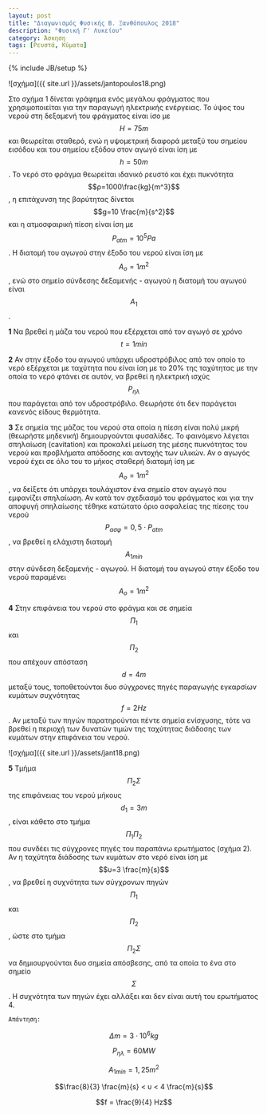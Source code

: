 ```yaml
---
layout: post
title: "Διαγωνισμός Φυσικής Β. Ξανθόπουλος 2018"
description: "Φυσική Γ' Λυκείου"
category: Άσκηση
tags: [Ρευστά, Κύματα]
---
```

{% include JB/setup %}


![σχήμα]({{ site.url }}/assets/jantopoulos18.png) 

Στο σχήμα 1 δίνεται γράφημα ενός μεγάλου φράγματος που χρησιμοποιείται για την παραγωγή ηλεκτρικής ενέργειας. Το ύψος του νερού στη δεξαμενή του
φράγματος είναι ίσο με $$H=75m$$ και θεωρείται σταθερό, ενώ η υψομετρική διαφορά μεταξύ του σημείου εισόδου και του σημείου εξόδου στον αγωγό είναι ίση με
$$h=50m$$. Το νερό στο φράγμα θεωρείται ιδανικό ρευστό και έχει πυκνότητα $$ρ=1000\frac{kg}{m^3}$$, η επιτάχυνση της βαρύτητας δίνεται $$g=10 \frac{m}{s^2}$$ και η ατμοσφαιρική
πίεση είναι ίση με $$P_{atm} =10^5 Pa$$. Η διατομή του αγωγού στην έξοδο του νερού είναι ίση με $$Α_ο =1m^2$$ , ενώ στο σημείο σύνδεσης δεξαμενής - αγωγού 
η διατομή του αγωγού είναι $$Α_1$$.

**1** Να βρεθεί η μάζα του νερού που εξέρχεται από τον αγωγό σε χρόνο $$t=1min$$


**2** Αν στην έξοδο του αγωγού υπάρχει υδροστρόβιλος από τον οποίο το νερό εξέρχεται με ταχύτητα που είναι ίση με το 20% της ταχύτητας με την οποία το νερό
φτάνει σε αυτόν, να βρεθεί η ηλεκτρική ισχύς $$P_{ηλ}$$ που παράγεται από τον υδροστρόβιλο. Θεωρήστε ότι δεν παράγεται κανενός είδους θερμότητα.


**3** Σε σημεία της μάζας του νερού στα οποία η πίεση είναι πολύ μικρή (θεωρήστε μηδενική) δημιουργούνται φυσαλίδες. Το φαινόμενο λέγεται σπηλαίωση
(cavitation) και προκαλεί μείωση της μέσης πυκνότητας του νερού και προβλήματα απόδοσης και αντοχής των υλικών. Αν ο αγωγός νερού έχει σε όλο του το μήκος
σταθερή διατομή ίση με $$Α_ο =1m^2$$, να δείξετε ότι υπάρχει τουλάχιστον ένα σημείο στον αγωγό που εμφανίζει σπηλαίωση. Αν κατά τον σχεδιασμό του
φράγματος και για την αποφυγή σπηλαίωσης τέθηκε κατώτατο όριο ασφαλείας της πίεσης του νερού $$P_{ασφ} =0,5 \cdot P_{atm}$$, να βρεθεί η ελάχιστη διατομή $$Α_{1min}$$ στην
σύνδεση δεξαμενής - αγωγού. Η διατομή του αγωγού στην έξοδο του νερού παραμένει $$Α_ο =1m^2$$


**4** Στην επιφάνεια του νερού στο φράγμα και σε σημεία $$Π_1$$ και $$Π_2$$ που απέχουν απόσταση $$d=4m$$ μεταξύ τους, τοποθετούνται δυο σύγχρονες πηγές παραγωγής
εγκαρσίων κυμάτων συχνότητας $$f=2Hz$$. Αν μεταξύ των πηγών παρατηρούνται πέντε σημεία ενίσχυσης, τότε να βρεθεί η περιοχή των δυνατών τιμών της
ταχύτητας διάδοσης των κυμάτων στην επιφάνεια του νερού.


![σχήμα]({{ site.url }}/assets/jant18.png) 



**5** Τμήμα $$Π_2 Σ$$ της επιφάνειας του νερού μήκους $$d_1 =3m$$, είναι κάθετο στο τμήμα $$Π_1 Π_2$$ που συνδέει τις σύγχρονες πηγές του
παραπάνω ερωτήματος (σχήμα 2). Αν η ταχύτητα διάδοσης των κυμάτων στο νερό είναι ίση με $$υ=3 \frac{m}{s}$$, να βρεθεί η συχνότητα
των σύγχρονων πηγών $$Π_1$$ και $$Π_2$$ , ώστε στο τμήμα $$Π_2 Σ$$ να δημιουργούνται δυο σημεία απόσβεσης, από τα οποία το ένα στο σημείο $$Σ$$.
Η συχνότητα των πηγών έχει αλλάξει και δεν είναι αυτή του ερωτήματος 4.

`Απάντηση:`

$$Δm = 3 \cdot 10^6 kg$$

$$P_{ηλ} = 60 MW$$

$$A_{1min} = 1,25 m^2$$

$$\frac{8}{3} \frac{m}{s} < υ < 4 \frac{m}{s}$$

$$f = \frac{9}{4} Hz$$